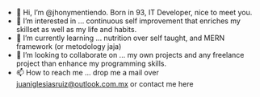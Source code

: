 - 👋 Hi, I’m @jhonymentiendo. Born in 93, IT Developer, nice to meet you. 
- 👀 I’m interested in ... continuous self improvement that enriches my skillset as well as my life and habits.
- 🌱 I’m currently learning ... nutrition over self taught, and MERN framework (or metodology jaja)
- 💞️ I’m looking to collaborate on ... my own projects and any freelance project than enhance my programming skills.
- 📫 How to reach me ... drop me a mail over juaniglesiasruiz@outlook.com.mx or contact me here

<!---
jhonymentiendo/jhonymentiendo is a ✨ special ✨ repository because its `README.md` (this file) appears on your GitHub profile.
You can click the Preview link to take a look at your changes.
--->
